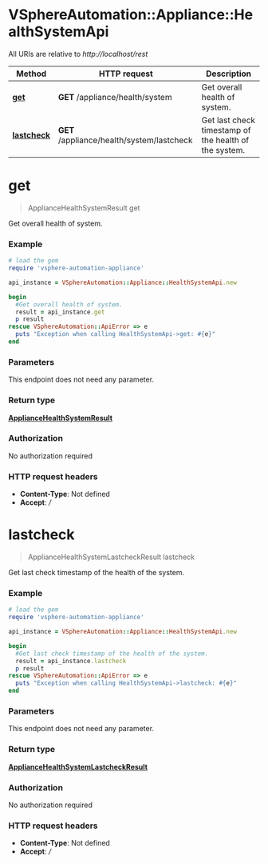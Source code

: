# VSphereAutomation::Appliance::HealthSystemApi

All URIs are relative to *http://localhost/rest*

Method | HTTP request | Description
------------- | ------------- | -------------
[**get**](HealthSystemApi.md#get) | **GET** /appliance/health/system | Get overall health of system.
[**lastcheck**](HealthSystemApi.md#lastcheck) | **GET** /appliance/health/system/lastcheck | Get last check timestamp of the health of the system.


# **get**
> ApplianceHealthSystemResult get

Get overall health of system.

### Example
```ruby
# load the gem
require 'vsphere-automation-appliance'

api_instance = VSphereAutomation::Appliance::HealthSystemApi.new

begin
  #Get overall health of system.
  result = api_instance.get
  p result
rescue VSphereAutomation::ApiError => e
  puts "Exception when calling HealthSystemApi->get: #{e}"
end
```

### Parameters
This endpoint does not need any parameter.

### Return type

[**ApplianceHealthSystemResult**](ApplianceHealthSystemResult.md)

### Authorization

No authorization required

### HTTP request headers

 - **Content-Type**: Not defined
 - **Accept**: */*



# **lastcheck**
> ApplianceHealthSystemLastcheckResult lastcheck

Get last check timestamp of the health of the system.

### Example
```ruby
# load the gem
require 'vsphere-automation-appliance'

api_instance = VSphereAutomation::Appliance::HealthSystemApi.new

begin
  #Get last check timestamp of the health of the system.
  result = api_instance.lastcheck
  p result
rescue VSphereAutomation::ApiError => e
  puts "Exception when calling HealthSystemApi->lastcheck: #{e}"
end
```

### Parameters
This endpoint does not need any parameter.

### Return type

[**ApplianceHealthSystemLastcheckResult**](ApplianceHealthSystemLastcheckResult.md)

### Authorization

No authorization required

### HTTP request headers

 - **Content-Type**: Not defined
 - **Accept**: */*



